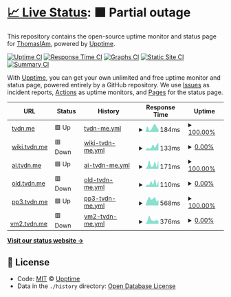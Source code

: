 # [📈 Live Status](https://status.tvdn.me): <!--live status--> **🟧 Partial outage**

This repository contains the open-source uptime monitor and status page for [ThomasIAm](https://github.com/ThomasIAm), powered by [Upptime](https://github.com/upptime/upptime).

[![Uptime CI](https://github.com/ThomasIAm/upptime/workflows/Uptime%20CI/badge.svg)](https://github.com/ThomasIAm/upptime/actions?query=workflow%3A%22Uptime+CI%22)
[![Response Time CI](https://github.com/koj-co/upptime/workflows/Response%20Time%20CI/badge.svg)](https://github.com/koj-co/upptime/actions?query=workflow%3A%22Response+Time+CI%22)
[![Graphs CI](https://github.com/ThomasIAm/upptime/workflows/Graphs%20CI/badge.svg)](https://github.com/ThomasIAm/upptime/actions?query=workflow%3A%22Graphs+CI%22)
[![Static Site CI](https://github.com/koj-co/upptime/workflows/Static%20Site%20CI/badge.svg)](https://github.com/koj-co/upptime/actions?query=workflow%3A%22Static+Site+CI%22)
[![Summary CI](https://github.com/koj-co/upptime/workflows/Summary%20CI/badge.svg)](https://github.com/koj-co/upptime/actions?query=workflow%3A%22Summary+CI%22)

With [Upptime](https://upptime.js.org), you can get your own unlimited and free uptime monitor and status page, powered entirely by a GitHub repository. We use [Issues](https://github.com/upptime/upptime/issues) as incident reports, [Actions](https://github.com/ThomasIAm/upptime/actions) as uptime monitors, and [Pages](https://demo.upptime.js.org) for the status page.

<!--start: status pages-->
<!-- This summary is generated by Upptime (https://github.com/upptime/upptime) -->
<!-- Do not edit this manually, your changes will be overwritten -->
<!-- prettier-ignore -->
| URL | Status | History | Response Time | Uptime |
| --- | ------ | ------- | ------------- | ------ |
| <img alt="" src="https://icons.duckduckgo.com/ip3/tvdn.me.ico" height="13"> [tvdn.me](https://tvdn.me) | 🟩 Up | [tvdn-me.yml](https://github.com/ThomasIAm/upptime/commits/HEAD/history/tvdn-me.yml) | <details><summary><img alt="Response time graph" src="./graphs/tvdn-me/response-time-week.png" height="20"> 184ms</summary><br><a href="https://status.tvdn.me/history/tvdn-me"><img alt="Response time 234" src="https://img.shields.io/endpoint?url=https%3A%2F%2Fraw.githubusercontent.com%2FThomasIAm%2Fupptime%2FHEAD%2Fapi%2Ftvdn-me%2Fresponse-time.json"></a><br><a href="https://status.tvdn.me/history/tvdn-me"><img alt="24-hour response time 466" src="https://img.shields.io/endpoint?url=https%3A%2F%2Fraw.githubusercontent.com%2FThomasIAm%2Fupptime%2FHEAD%2Fapi%2Ftvdn-me%2Fresponse-time-day.json"></a><br><a href="https://status.tvdn.me/history/tvdn-me"><img alt="7-day response time 184" src="https://img.shields.io/endpoint?url=https%3A%2F%2Fraw.githubusercontent.com%2FThomasIAm%2Fupptime%2FHEAD%2Fapi%2Ftvdn-me%2Fresponse-time-week.json"></a><br><a href="https://status.tvdn.me/history/tvdn-me"><img alt="30-day response time 200" src="https://img.shields.io/endpoint?url=https%3A%2F%2Fraw.githubusercontent.com%2FThomasIAm%2Fupptime%2FHEAD%2Fapi%2Ftvdn-me%2Fresponse-time-month.json"></a><br><a href="https://status.tvdn.me/history/tvdn-me"><img alt="1-year response time 231" src="https://img.shields.io/endpoint?url=https%3A%2F%2Fraw.githubusercontent.com%2FThomasIAm%2Fupptime%2FHEAD%2Fapi%2Ftvdn-me%2Fresponse-time-year.json"></a></details> | <details><summary><a href="https://status.tvdn.me/history/tvdn-me">100.00%</a></summary><a href="https://status.tvdn.me/history/tvdn-me"><img alt="All-time uptime 99.93%" src="https://img.shields.io/endpoint?url=https%3A%2F%2Fraw.githubusercontent.com%2FThomasIAm%2Fupptime%2FHEAD%2Fapi%2Ftvdn-me%2Fuptime.json"></a><br><a href="https://status.tvdn.me/history/tvdn-me"><img alt="24-hour uptime 100.00%" src="https://img.shields.io/endpoint?url=https%3A%2F%2Fraw.githubusercontent.com%2FThomasIAm%2Fupptime%2FHEAD%2Fapi%2Ftvdn-me%2Fuptime-day.json"></a><br><a href="https://status.tvdn.me/history/tvdn-me"><img alt="7-day uptime 100.00%" src="https://img.shields.io/endpoint?url=https%3A%2F%2Fraw.githubusercontent.com%2FThomasIAm%2Fupptime%2FHEAD%2Fapi%2Ftvdn-me%2Fuptime-week.json"></a><br><a href="https://status.tvdn.me/history/tvdn-me"><img alt="30-day uptime 100.00%" src="https://img.shields.io/endpoint?url=https%3A%2F%2Fraw.githubusercontent.com%2FThomasIAm%2Fupptime%2FHEAD%2Fapi%2Ftvdn-me%2Fuptime-month.json"></a><br><a href="https://status.tvdn.me/history/tvdn-me"><img alt="1-year uptime 99.99%" src="https://img.shields.io/endpoint?url=https%3A%2F%2Fraw.githubusercontent.com%2FThomasIAm%2Fupptime%2FHEAD%2Fapi%2Ftvdn-me%2Fuptime-year.json"></a></details>
| <img alt="" src="https://icons.duckduckgo.com/ip3/wiki.tvdn.me.ico" height="13"> [wiki.tvdn.me](https://wiki.tvdn.me) | 🟥 Down | [wiki-tvdn-me.yml](https://github.com/ThomasIAm/upptime/commits/HEAD/history/wiki-tvdn-me.yml) | <details><summary><img alt="Response time graph" src="./graphs/wiki-tvdn-me/response-time-week.png" height="20"> 133ms</summary><br><a href="https://status.tvdn.me/history/wiki-tvdn-me"><img alt="Response time 102" src="https://img.shields.io/endpoint?url=https%3A%2F%2Fraw.githubusercontent.com%2FThomasIAm%2Fupptime%2FHEAD%2Fapi%2Fwiki-tvdn-me%2Fresponse-time.json"></a><br><a href="https://status.tvdn.me/history/wiki-tvdn-me"><img alt="24-hour response time 208" src="https://img.shields.io/endpoint?url=https%3A%2F%2Fraw.githubusercontent.com%2FThomasIAm%2Fupptime%2FHEAD%2Fapi%2Fwiki-tvdn-me%2Fresponse-time-day.json"></a><br><a href="https://status.tvdn.me/history/wiki-tvdn-me"><img alt="7-day response time 133" src="https://img.shields.io/endpoint?url=https%3A%2F%2Fraw.githubusercontent.com%2FThomasIAm%2Fupptime%2FHEAD%2Fapi%2Fwiki-tvdn-me%2Fresponse-time-week.json"></a><br><a href="https://status.tvdn.me/history/wiki-tvdn-me"><img alt="30-day response time 220" src="https://img.shields.io/endpoint?url=https%3A%2F%2Fraw.githubusercontent.com%2FThomasIAm%2Fupptime%2FHEAD%2Fapi%2Fwiki-tvdn-me%2Fresponse-time-month.json"></a><br><a href="https://status.tvdn.me/history/wiki-tvdn-me"><img alt="1-year response time 109" src="https://img.shields.io/endpoint?url=https%3A%2F%2Fraw.githubusercontent.com%2FThomasIAm%2Fupptime%2FHEAD%2Fapi%2Fwiki-tvdn-me%2Fresponse-time-year.json"></a></details> | <details><summary><a href="https://status.tvdn.me/history/wiki-tvdn-me">0.00%</a></summary><a href="https://status.tvdn.me/history/wiki-tvdn-me"><img alt="All-time uptime 31.30%" src="https://img.shields.io/endpoint?url=https%3A%2F%2Fraw.githubusercontent.com%2FThomasIAm%2Fupptime%2FHEAD%2Fapi%2Fwiki-tvdn-me%2Fuptime.json"></a><br><a href="https://status.tvdn.me/history/wiki-tvdn-me"><img alt="24-hour uptime 0.00%" src="https://img.shields.io/endpoint?url=https%3A%2F%2Fraw.githubusercontent.com%2FThomasIAm%2Fupptime%2FHEAD%2Fapi%2Fwiki-tvdn-me%2Fuptime-day.json"></a><br><a href="https://status.tvdn.me/history/wiki-tvdn-me"><img alt="7-day uptime 0.00%" src="https://img.shields.io/endpoint?url=https%3A%2F%2Fraw.githubusercontent.com%2FThomasIAm%2Fupptime%2FHEAD%2Fapi%2Fwiki-tvdn-me%2Fuptime-week.json"></a><br><a href="https://status.tvdn.me/history/wiki-tvdn-me"><img alt="30-day uptime 0.00%" src="https://img.shields.io/endpoint?url=https%3A%2F%2Fraw.githubusercontent.com%2FThomasIAm%2Fupptime%2FHEAD%2Fapi%2Fwiki-tvdn-me%2Fuptime-month.json"></a><br><a href="https://status.tvdn.me/history/wiki-tvdn-me"><img alt="1-year uptime 0.00%" src="https://img.shields.io/endpoint?url=https%3A%2F%2Fraw.githubusercontent.com%2FThomasIAm%2Fupptime%2FHEAD%2Fapi%2Fwiki-tvdn-me%2Fuptime-year.json"></a></details>
| <img alt="" src="https://icons.duckduckgo.com/ip3/ai.tvdn.me.ico" height="13"> [ai.tvdn.me](https://ai.tvdn.me) | 🟩 Up | [ai-tvdn-me.yml](https://github.com/ThomasIAm/upptime/commits/HEAD/history/ai-tvdn-me.yml) | <details><summary><img alt="Response time graph" src="./graphs/ai-tvdn-me/response-time-week.png" height="20"> 171ms</summary><br><a href="https://status.tvdn.me/history/ai-tvdn-me"><img alt="Response time 143" src="https://img.shields.io/endpoint?url=https%3A%2F%2Fraw.githubusercontent.com%2FThomasIAm%2Fupptime%2FHEAD%2Fapi%2Fai-tvdn-me%2Fresponse-time.json"></a><br><a href="https://status.tvdn.me/history/ai-tvdn-me"><img alt="24-hour response time 168" src="https://img.shields.io/endpoint?url=https%3A%2F%2Fraw.githubusercontent.com%2FThomasIAm%2Fupptime%2FHEAD%2Fapi%2Fai-tvdn-me%2Fresponse-time-day.json"></a><br><a href="https://status.tvdn.me/history/ai-tvdn-me"><img alt="7-day response time 171" src="https://img.shields.io/endpoint?url=https%3A%2F%2Fraw.githubusercontent.com%2FThomasIAm%2Fupptime%2FHEAD%2Fapi%2Fai-tvdn-me%2Fresponse-time-week.json"></a><br><a href="https://status.tvdn.me/history/ai-tvdn-me"><img alt="30-day response time 262" src="https://img.shields.io/endpoint?url=https%3A%2F%2Fraw.githubusercontent.com%2FThomasIAm%2Fupptime%2FHEAD%2Fapi%2Fai-tvdn-me%2Fresponse-time-month.json"></a><br><a href="https://status.tvdn.me/history/ai-tvdn-me"><img alt="1-year response time 145" src="https://img.shields.io/endpoint?url=https%3A%2F%2Fraw.githubusercontent.com%2FThomasIAm%2Fupptime%2FHEAD%2Fapi%2Fai-tvdn-me%2Fresponse-time-year.json"></a></details> | <details><summary><a href="https://status.tvdn.me/history/ai-tvdn-me">100.00%</a></summary><a href="https://status.tvdn.me/history/ai-tvdn-me"><img alt="All-time uptime 99.98%" src="https://img.shields.io/endpoint?url=https%3A%2F%2Fraw.githubusercontent.com%2FThomasIAm%2Fupptime%2FHEAD%2Fapi%2Fai-tvdn-me%2Fuptime.json"></a><br><a href="https://status.tvdn.me/history/ai-tvdn-me"><img alt="24-hour uptime 100.00%" src="https://img.shields.io/endpoint?url=https%3A%2F%2Fraw.githubusercontent.com%2FThomasIAm%2Fupptime%2FHEAD%2Fapi%2Fai-tvdn-me%2Fuptime-day.json"></a><br><a href="https://status.tvdn.me/history/ai-tvdn-me"><img alt="7-day uptime 100.00%" src="https://img.shields.io/endpoint?url=https%3A%2F%2Fraw.githubusercontent.com%2FThomasIAm%2Fupptime%2FHEAD%2Fapi%2Fai-tvdn-me%2Fuptime-week.json"></a><br><a href="https://status.tvdn.me/history/ai-tvdn-me"><img alt="30-day uptime 100.00%" src="https://img.shields.io/endpoint?url=https%3A%2F%2Fraw.githubusercontent.com%2FThomasIAm%2Fupptime%2FHEAD%2Fapi%2Fai-tvdn-me%2Fuptime-month.json"></a><br><a href="https://status.tvdn.me/history/ai-tvdn-me"><img alt="1-year uptime 100.00%" src="https://img.shields.io/endpoint?url=https%3A%2F%2Fraw.githubusercontent.com%2FThomasIAm%2Fupptime%2FHEAD%2Fapi%2Fai-tvdn-me%2Fuptime-year.json"></a></details>
| <img alt="" src="https://icons.duckduckgo.com/ip3/old.tvdn.me.ico" height="13"> [old.tvdn.me](https://old.tvdn.me) | 🟥 Down | [old-tvdn-me.yml](https://github.com/ThomasIAm/upptime/commits/HEAD/history/old-tvdn-me.yml) | <details><summary><img alt="Response time graph" src="./graphs/old-tvdn-me/response-time-week.png" height="20"> 110ms</summary><br><a href="https://status.tvdn.me/history/old-tvdn-me"><img alt="Response time 88" src="https://img.shields.io/endpoint?url=https%3A%2F%2Fraw.githubusercontent.com%2FThomasIAm%2Fupptime%2FHEAD%2Fapi%2Fold-tvdn-me%2Fresponse-time.json"></a><br><a href="https://status.tvdn.me/history/old-tvdn-me"><img alt="24-hour response time 64" src="https://img.shields.io/endpoint?url=https%3A%2F%2Fraw.githubusercontent.com%2FThomasIAm%2Fupptime%2FHEAD%2Fapi%2Fold-tvdn-me%2Fresponse-time-day.json"></a><br><a href="https://status.tvdn.me/history/old-tvdn-me"><img alt="7-day response time 110" src="https://img.shields.io/endpoint?url=https%3A%2F%2Fraw.githubusercontent.com%2FThomasIAm%2Fupptime%2FHEAD%2Fapi%2Fold-tvdn-me%2Fresponse-time-week.json"></a><br><a href="https://status.tvdn.me/history/old-tvdn-me"><img alt="30-day response time 104" src="https://img.shields.io/endpoint?url=https%3A%2F%2Fraw.githubusercontent.com%2FThomasIAm%2Fupptime%2FHEAD%2Fapi%2Fold-tvdn-me%2Fresponse-time-month.json"></a><br><a href="https://status.tvdn.me/history/old-tvdn-me"><img alt="1-year response time 90" src="https://img.shields.io/endpoint?url=https%3A%2F%2Fraw.githubusercontent.com%2FThomasIAm%2Fupptime%2FHEAD%2Fapi%2Fold-tvdn-me%2Fresponse-time-year.json"></a></details> | <details><summary><a href="https://status.tvdn.me/history/old-tvdn-me">0.00%</a></summary><a href="https://status.tvdn.me/history/old-tvdn-me"><img alt="All-time uptime 48.24%" src="https://img.shields.io/endpoint?url=https%3A%2F%2Fraw.githubusercontent.com%2FThomasIAm%2Fupptime%2FHEAD%2Fapi%2Fold-tvdn-me%2Fuptime.json"></a><br><a href="https://status.tvdn.me/history/old-tvdn-me"><img alt="24-hour uptime 0.00%" src="https://img.shields.io/endpoint?url=https%3A%2F%2Fraw.githubusercontent.com%2FThomasIAm%2Fupptime%2FHEAD%2Fapi%2Fold-tvdn-me%2Fuptime-day.json"></a><br><a href="https://status.tvdn.me/history/old-tvdn-me"><img alt="7-day uptime 0.00%" src="https://img.shields.io/endpoint?url=https%3A%2F%2Fraw.githubusercontent.com%2FThomasIAm%2Fupptime%2FHEAD%2Fapi%2Fold-tvdn-me%2Fuptime-week.json"></a><br><a href="https://status.tvdn.me/history/old-tvdn-me"><img alt="30-day uptime 0.00%" src="https://img.shields.io/endpoint?url=https%3A%2F%2Fraw.githubusercontent.com%2FThomasIAm%2Fupptime%2FHEAD%2Fapi%2Fold-tvdn-me%2Fuptime-month.json"></a><br><a href="https://status.tvdn.me/history/old-tvdn-me"><img alt="1-year uptime 0.00%" src="https://img.shields.io/endpoint?url=https%3A%2F%2Fraw.githubusercontent.com%2FThomasIAm%2Fupptime%2FHEAD%2Fapi%2Fold-tvdn-me%2Fuptime-year.json"></a></details>
| <img alt="" src="https://icons.duckduckgo.com/ip3/pp3.tvdn.me.ico" height="13"> [pp3.tvdn.me](https://pp3.tvdn.me) | 🟩 Up | [pp3-tvdn-me.yml](https://github.com/ThomasIAm/upptime/commits/HEAD/history/pp3-tvdn-me.yml) | <details><summary><img alt="Response time graph" src="./graphs/pp3-tvdn-me/response-time-week.png" height="20"> 568ms</summary><br><a href="https://status.tvdn.me/history/pp3-tvdn-me"><img alt="Response time 500" src="https://img.shields.io/endpoint?url=https%3A%2F%2Fraw.githubusercontent.com%2FThomasIAm%2Fupptime%2FHEAD%2Fapi%2Fpp3-tvdn-me%2Fresponse-time.json"></a><br><a href="https://status.tvdn.me/history/pp3-tvdn-me"><img alt="24-hour response time 467" src="https://img.shields.io/endpoint?url=https%3A%2F%2Fraw.githubusercontent.com%2FThomasIAm%2Fupptime%2FHEAD%2Fapi%2Fpp3-tvdn-me%2Fresponse-time-day.json"></a><br><a href="https://status.tvdn.me/history/pp3-tvdn-me"><img alt="7-day response time 568" src="https://img.shields.io/endpoint?url=https%3A%2F%2Fraw.githubusercontent.com%2FThomasIAm%2Fupptime%2FHEAD%2Fapi%2Fpp3-tvdn-me%2Fresponse-time-week.json"></a><br><a href="https://status.tvdn.me/history/pp3-tvdn-me"><img alt="30-day response time 536" src="https://img.shields.io/endpoint?url=https%3A%2F%2Fraw.githubusercontent.com%2FThomasIAm%2Fupptime%2FHEAD%2Fapi%2Fpp3-tvdn-me%2Fresponse-time-month.json"></a><br><a href="https://status.tvdn.me/history/pp3-tvdn-me"><img alt="1-year response time 494" src="https://img.shields.io/endpoint?url=https%3A%2F%2Fraw.githubusercontent.com%2FThomasIAm%2Fupptime%2FHEAD%2Fapi%2Fpp3-tvdn-me%2Fresponse-time-year.json"></a></details> | <details><summary><a href="https://status.tvdn.me/history/pp3-tvdn-me">100.00%</a></summary><a href="https://status.tvdn.me/history/pp3-tvdn-me"><img alt="All-time uptime 99.97%" src="https://img.shields.io/endpoint?url=https%3A%2F%2Fraw.githubusercontent.com%2FThomasIAm%2Fupptime%2FHEAD%2Fapi%2Fpp3-tvdn-me%2Fuptime.json"></a><br><a href="https://status.tvdn.me/history/pp3-tvdn-me"><img alt="24-hour uptime 100.00%" src="https://img.shields.io/endpoint?url=https%3A%2F%2Fraw.githubusercontent.com%2FThomasIAm%2Fupptime%2FHEAD%2Fapi%2Fpp3-tvdn-me%2Fuptime-day.json"></a><br><a href="https://status.tvdn.me/history/pp3-tvdn-me"><img alt="7-day uptime 100.00%" src="https://img.shields.io/endpoint?url=https%3A%2F%2Fraw.githubusercontent.com%2FThomasIAm%2Fupptime%2FHEAD%2Fapi%2Fpp3-tvdn-me%2Fuptime-week.json"></a><br><a href="https://status.tvdn.me/history/pp3-tvdn-me"><img alt="30-day uptime 100.00%" src="https://img.shields.io/endpoint?url=https%3A%2F%2Fraw.githubusercontent.com%2FThomasIAm%2Fupptime%2FHEAD%2Fapi%2Fpp3-tvdn-me%2Fuptime-month.json"></a><br><a href="https://status.tvdn.me/history/pp3-tvdn-me"><img alt="1-year uptime 100.00%" src="https://img.shields.io/endpoint?url=https%3A%2F%2Fraw.githubusercontent.com%2FThomasIAm%2Fupptime%2FHEAD%2Fapi%2Fpp3-tvdn-me%2Fuptime-year.json"></a></details>
| <img alt="" src="https://icons.duckduckgo.com/ip3/vm2.tvdn.me.ico" height="13"> [vm2.tvdn.me](https://vm2.tvdn.me) | 🟥 Down | [vm2-tvdn-me.yml](https://github.com/ThomasIAm/upptime/commits/HEAD/history/vm2-tvdn-me.yml) | <details><summary><img alt="Response time graph" src="./graphs/vm2-tvdn-me/response-time-week.png" height="20"> 376ms</summary><br><a href="https://status.tvdn.me/history/vm2-tvdn-me"><img alt="Response time 346" src="https://img.shields.io/endpoint?url=https%3A%2F%2Fraw.githubusercontent.com%2FThomasIAm%2Fupptime%2FHEAD%2Fapi%2Fvm2-tvdn-me%2Fresponse-time.json"></a><br><a href="https://status.tvdn.me/history/vm2-tvdn-me"><img alt="24-hour response time 378" src="https://img.shields.io/endpoint?url=https%3A%2F%2Fraw.githubusercontent.com%2FThomasIAm%2Fupptime%2FHEAD%2Fapi%2Fvm2-tvdn-me%2Fresponse-time-day.json"></a><br><a href="https://status.tvdn.me/history/vm2-tvdn-me"><img alt="7-day response time 376" src="https://img.shields.io/endpoint?url=https%3A%2F%2Fraw.githubusercontent.com%2FThomasIAm%2Fupptime%2FHEAD%2Fapi%2Fvm2-tvdn-me%2Fresponse-time-week.json"></a><br><a href="https://status.tvdn.me/history/vm2-tvdn-me"><img alt="30-day response time 336" src="https://img.shields.io/endpoint?url=https%3A%2F%2Fraw.githubusercontent.com%2FThomasIAm%2Fupptime%2FHEAD%2Fapi%2Fvm2-tvdn-me%2Fresponse-time-month.json"></a><br><a href="https://status.tvdn.me/history/vm2-tvdn-me"><img alt="1-year response time 358" src="https://img.shields.io/endpoint?url=https%3A%2F%2Fraw.githubusercontent.com%2FThomasIAm%2Fupptime%2FHEAD%2Fapi%2Fvm2-tvdn-me%2Fresponse-time-year.json"></a></details> | <details><summary><a href="https://status.tvdn.me/history/vm2-tvdn-me">0.00%</a></summary><a href="https://status.tvdn.me/history/vm2-tvdn-me"><img alt="All-time uptime 34.92%" src="https://img.shields.io/endpoint?url=https%3A%2F%2Fraw.githubusercontent.com%2FThomasIAm%2Fupptime%2FHEAD%2Fapi%2Fvm2-tvdn-me%2Fuptime.json"></a><br><a href="https://status.tvdn.me/history/vm2-tvdn-me"><img alt="24-hour uptime 0.00%" src="https://img.shields.io/endpoint?url=https%3A%2F%2Fraw.githubusercontent.com%2FThomasIAm%2Fupptime%2FHEAD%2Fapi%2Fvm2-tvdn-me%2Fuptime-day.json"></a><br><a href="https://status.tvdn.me/history/vm2-tvdn-me"><img alt="7-day uptime 0.00%" src="https://img.shields.io/endpoint?url=https%3A%2F%2Fraw.githubusercontent.com%2FThomasIAm%2Fupptime%2FHEAD%2Fapi%2Fvm2-tvdn-me%2Fuptime-week.json"></a><br><a href="https://status.tvdn.me/history/vm2-tvdn-me"><img alt="30-day uptime 0.00%" src="https://img.shields.io/endpoint?url=https%3A%2F%2Fraw.githubusercontent.com%2FThomasIAm%2Fupptime%2FHEAD%2Fapi%2Fvm2-tvdn-me%2Fuptime-month.json"></a><br><a href="https://status.tvdn.me/history/vm2-tvdn-me"><img alt="1-year uptime 0.00%" src="https://img.shields.io/endpoint?url=https%3A%2F%2Fraw.githubusercontent.com%2FThomasIAm%2Fupptime%2FHEAD%2Fapi%2Fvm2-tvdn-me%2Fuptime-year.json"></a></details>

<!--end: status pages-->

[**Visit our status website →**](https://status.tvdn.me)

## 📄 License

- Code: [MIT](./LICENSE) © [Upptime](https://upptime.js.org)
- Data in the `./history` directory: [Open Database License](https://opendatacommons.org/licenses/odbl/1-0/)
